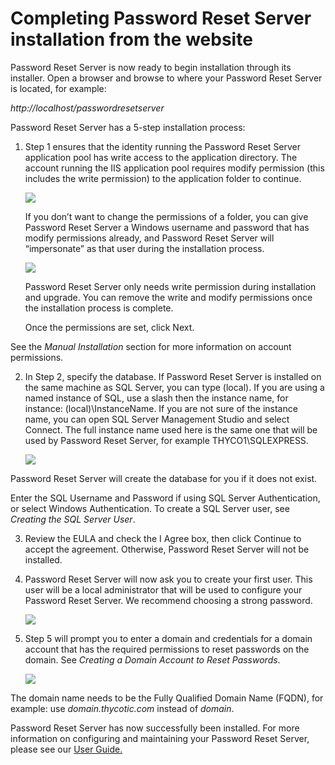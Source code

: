 [title]: # (Completing Password Reset Server installation from the website)
[tags]: # (welcome)
[priority]: # (6)

# Completing Password Reset Server installation from the website

Password Reset Server is now ready to begin installation through its installer. Open a browser and browse to where your Password Reset Server is located, for example:

*http://localhost/passwordresetserver* 

Password Reset Server has a 5-step installation process:

1. Step 1 ensures that the identity running the Password Reset Server application pool has write access to the application directory. The account running the IIS application pool requires modify permission (this includes     the write permission) to the application folder to continue.

   ![](images/website-1.png)

   If you don’t want to change the permissions of a folder, you can give Password Reset Server a Windows username and password that has modify permissions already, and Password Reset Server will “impersonate” as that user during the installation process.

   ![](images/website-2.png)

   Password Reset Server only needs write permission during installation and upgrade. You can remove the write and modify permissions once the installation process is complete.

   Once the permissions are set, click Next.

See the *Manual Installation* section for more information on account permissions.

2. In Step 2, specify the database. If Password Reset Server is installed on the same machine as SQL Server, you can type (local). If you are using a named instance of SQL, use a slash then the instance name, for instance: (local)\\InstanceName. If you are not sure of the instance name, you can open SQL Server Management Studio and select Connect. The full instance name used here is the same one that will be used by Password Reset Server, for example THYCO1\\SQLEXPRESS.

   ![](images/website-3.png)

Password Reset Server will create the database for you if it does not exist.

Enter the SQL Username and Password if using SQL Server Authentication, or select Windows Authentication. To create a SQL Server user, see *Creating the SQL Server User*.

3. Review the EULA and check the I Agree box, then click Continue to accept the agreement. Otherwise, Password Reset Server will not be installed.

4. Password Reset Server will now ask you to create your first user. This user will be a local administrator that will be used to configure your Password Reset Server. We recommend choosing a strong password.

   ![](images/website-4.png)

5. Step 5 will prompt you to enter a domain and credentials for a domain account that has the required permissions to reset passwords on the domain. See *Creating a Domain Account to Reset Passwords*.

   ![](images/website-5.png)

The domain name needs to be the Fully Qualified Domain Name (FQDN), for example: use *domain.thycotic.com* instead of *domain*.

Password Reset Server has now successfully been installed. For more information on configuring and maintaining your Password Reset Server, please see our [User Guide.](https://updates.thycotic.net/link.ashx?PRSUserGuide)